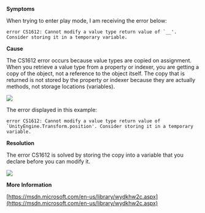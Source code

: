 

**Symptoms**



When trying to enter play mode, I am receiving the error below:


```
error CS1612: Cannot modify a value type return value of `__'. Consider storing it in a temporary variable.
```


**Cause**



The CS1612 error occurs because value types are copied on assignment. When you retrieve a value type from a property or indexer, you are getting a copy of the object, not a reference to the object itself. The copy that is returned is not stored by the property or indexer because they are actually methods, not storage locations (variables).



![](/hc/en-us/article_attachments/202168366/CS1612_a.png)



The error displayed in this example:


```
error CS1612: Cannot modify a value type return value of `UnityEngine.Transform.position'. Consider storing it in a temporary variable.
```


**Resolution**



The error CS1612 is solved by storing the copy into a variable that you declare before you can modify it.



![](/hc/en-us/article_attachments/202330253/CS1612_b.png)



**More Information**



[https://msdn.microsoft.com/en-us/library/wydkhw2c.aspx](https://msdn.microsoft.com/en-us/library/wydkhw2c.aspx)





